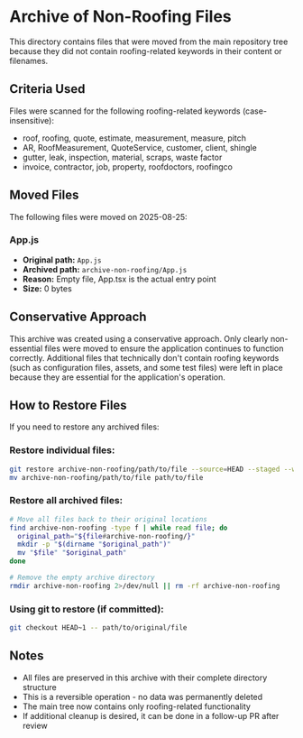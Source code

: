 # Archive of Non-Roofing Files

This directory contains files that were moved from the main repository tree because they did not contain roofing-related keywords in their content or filenames.

## Criteria Used

Files were scanned for the following roofing-related keywords (case-insensitive):
- roof, roofing, quote, estimate, measurement, measure, pitch
- AR, RoofMeasurement, QuoteService, customer, client, shingle
- gutter, leak, inspection, material, scraps, waste factor
- invoice, contractor, job, property, roofdoctors, roofingco

## Moved Files

The following files were moved on 2025-08-25:

### App.js
- **Original path:** `App.js`
- **Archived path:** `archive-non-roofing/App.js`
- **Reason:** Empty file, App.tsx is the actual entry point
- **Size:** 0 bytes

## Conservative Approach

This archive was created using a conservative approach. Only clearly non-essential files were moved to ensure the application continues to function correctly. Additional files that technically don't contain roofing keywords (such as configuration files, assets, and some test files) were left in place because they are essential for the application's operation.

## How to Restore Files

If you need to restore any archived files:

### Restore individual files:
```bash
git restore archive-non-roofing/path/to/file --source=HEAD --staged --worktree
mv archive-non-roofing/path/to/file path/to/file
```

### Restore all archived files:
```bash
# Move all files back to their original locations
find archive-non-roofing -type f | while read file; do
  original_path="${file#archive-non-roofing/}"
  mkdir -p "$(dirname "$original_path")"
  mv "$file" "$original_path"
done

# Remove the empty archive directory
rmdir archive-non-roofing 2>/dev/null || rm -rf archive-non-roofing
```

### Using git to restore (if committed):
```bash
git checkout HEAD~1 -- path/to/original/file
```

## Notes

- All files are preserved in this archive with their complete directory structure
- This is a reversible operation - no data was permanently deleted
- The main tree now contains only roofing-related functionality
- If additional cleanup is desired, it can be done in a follow-up PR after review
